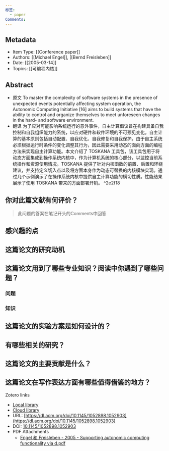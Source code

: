 ```yaml
---
标签:
  - paper
Comments:
---
```

## Metadata
* Item Type: [[Conference paper]]      
* Authors: [[Michael Engel]], [[Bernd Freisleben]]      
* Date: [[2005-03-14]]   
* Topics: [[可编程内核]]   
  

## Abstract
- 原文
	To master the complexity of software systems in the presence of unexpected events potentially aﬀecting system operation, the Autonomic Computing Initiative [16] aims to build systems that have the ability to control and organize themselves to meet unforeseen changes in the hard- and software environment.
- 翻译
	为了应对可能影响系统运行的意外事件，自主计算倡议旨在构建具备自我控制和自我组织能力的系统，以应对硬件和软件环境的不可预见变化。自主计算的基本原则包括自动配置、自我优化、自我修复和自我保护。由于自主系统必须根据运行时条件的变化调整其行为，因此需要采用动态的面向方面的编程方法来实现自主计算功能。本文介绍了 TOSKANA 工具包，该工具包用于将动态方面集成到操作系统内核中，作为计算机系统的核心部分，以监控当前系统操作和资源使用情况。TOSKANA 提供了针对内核函数的前置、后置和环绕建议，并支持定义切入点以及将方面本身作为动态可替换的内核模块实现。通过几个示例演示了在操作系统内核中提供自主计算功能的横切性质。性能结果展示了使用 TOSKANA 带来的方面部署开销。 ^2e2f18

## 你对此篇文献有何评价？

>此问题的答案在笔记开头的Comments中回答


## 感兴趣的点



## 这篇论文的研究动机




## 这篇论文用到了哪些专业知识？阅读中你遇到了哪些问题？ 
### 问题
### 知识


## 这篇论文的实验方案是如何设计的？ 




## 有哪些相关的研究？




## 这篇论文的主要贡献是什么？



## 这篇论文在写作表达方面有哪些值得借鉴的地方？





Zotero links

* [Local library](zotero://select/items/1_69YE7Q67)    
* [Cloud library](http://zotero.org/users/12537825/items/69YE7Q67)  
* URL: [https://dl.acm.org/doi/10.1145/1052898.1052903](https://dl.acm.org/doi/10.1145/1052898.1052903)  
* DOI: [10.1145/1052898.1052903](https://doi.org/10.1145/1052898.1052903)    
* PDF Attachments
	- [Engel 和 Freisleben - 2005 - Supporting autonomic computing functionality via d.pdf](zotero://open-pdf/library/items/LBYIHN45)  
